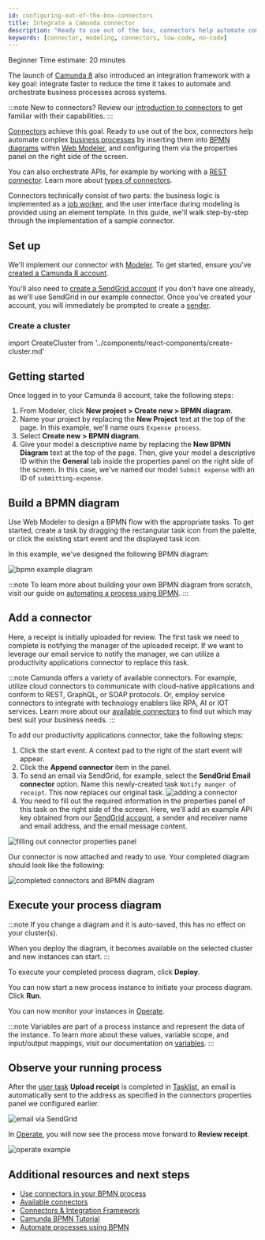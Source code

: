 ```yaml
---
id: configuring-out-of-the-box-connectors
title: Integrate a Camunda connector
description: "Ready to use out of the box, connectors help automate complex business processes by inserting them into BPMN diagrams."
keywords: [connector, modeling, connectors, low-code, no-code]
---
```


<span class="badge badge--beginner">Beginner</span>
<span class="badge badge--medium">Time estimate: 20 minutes</span>

The launch of [Camunda 8](../components/concepts/what-is-camunda-8.md) also introduced an integration framework with a key goal: integrate faster to reduce the time it takes to automate and orchestrate business processes across systems.

:::note
New to connectors? Review our [introduction to connectors](/components/connectors/introduction.md) to get familiar with their capabilities.
:::

[Connectors](../components/connectors/introduction.md) achieve this goal. Ready to use out of the box, connectors help automate complex [business processes](../components/concepts/processes.md) by inserting them into [BPMN diagrams](./automating-a-process-using-bpmn.md) within [Web Modeler](../components/modeler/about-modeler.md), and configuring them via the properties panel on the right side of the screen.

You can also orchestrate APIs, for example by working with a [REST connector](/guides/getting-started-orchestrate-apis.md). Learn more about [types of connectors](/components/connectors/connector-types.md).

Connectors technically consist of two parts: the business logic is implemented as a [job worker](../components/concepts/job-workers.md), and the user interface during modeling is provided using an element template. In this guide, we'll walk step-by-step through the implementation of a sample connector.

## Set up

We'll implement our connector with [Modeler](../components/modeler/about-modeler.md). To get started, ensure you’ve [created a Camunda 8 account](/guides/create-account.md).

You'll also need to [create a SendGrid account](https://signup.sendgrid.com/) if you don't have one already, as we'll use SendGrid in our example connector. Once you've created your account, you will immediately be prompted to create a [sender](https://docs.sendgrid.com/ui/sending-email/senders).

### Create a cluster

import CreateCluster from '../components/react-components/create-cluster.md'

<CreateCluster/>

## Getting started

Once logged in to your Camunda 8 account, take the following steps:

1. From Modeler, click **New project > Create new > BPMN diagram**.
2. Name your project by replacing the **New Project** text at the top of the page. In this example, we'll name ours `Expense process`.
3. Select **Create new > BPMN diagram**.
4. Give your model a descriptive name by replacing the **New BPMN Diagram** text at the top of the page. Then, give your model a descriptive ID within the **General** tab inside the properties panel on the right side of the screen. In this case, we've named our model `Submit expense` with an ID of `submitting-expense`.

## Build a BPMN diagram

Use Web Modeler to design a BPMN flow with the appropriate tasks. To get started, create a task by dragging the rectangular task icon from the palette, or click the existing start event and the displayed task icon.

In this example, we've designed the following BPMN diagram:

![bpmn example diagram](./img/bpmn-expense-sample.png)

:::note
To learn more about building your own BPMN diagram from scratch, visit our guide on [automating a process using BPMN](./automating-a-process-using-bpmn.md).
:::

## Add a connector

Here, a receipt is initially uploaded for review. The first task we need to complete is notifying the manager of the uploaded receipt. If we want to leverage our email service to notify the manager, we can utilize a productivity applications connector to replace this task.

:::note
Camunda offers a variety of available connectors. For example, utilize cloud connectors to communicate with cloud-native applications and conform to REST, GraphQL, or SOAP protocols. Or, employ service connectors to integrate with technology enablers like RPA, AI or IOT services. Learn more about our [available connectors](../components/connectors/out-of-the-box-connectors/available-connectors-overview.md) to find out which may best suit your business needs.
:::

To add our productivity applications connector, take the following steps:

1. Click the start event. A context pad to the right of the start event will appear.
2. Click the **Append connector** item in the panel.
3. To send an email via SendGrid, for example, select the **SendGrid Email connector** option. Name this newly-created task `Notify manger of receipt`. This now replaces our original task.
   ![adding a connector](./img/adding-connector.png)
4. You need to fill out the required information in the properties panel of this task on the right side of the screen. Here, we'll add an example API key obtained from our [SendGrid account](https://app.sendgrid.com/settings/api_keys), a sender and receiver name and email address, and the email message content.

![filling out connector properties panel](./img/connector-properties-panel.png)

Our connector is now attached and ready to use. Your completed diagram should look like the following:

![completed connectors and BPMN diagram](./img/connectors-bpmn-diagram.png)

## Execute your process diagram

:::note
If you change a diagram and it is auto-saved, this has no effect on your cluster(s).

When you deploy the diagram, it becomes available on the selected cluster and new instances can start.
:::

To execute your completed process diagram, click **Deploy**.

You can now start a new process instance to initiate your process diagram. Click **Run**.

You can now monitor your instances in [Operate](components/operate/operate-introduction.md).

:::note
Variables are part of a process instance and represent the data of the instance. To learn more about these values, variable scope, and input/output mappings, visit our documentation on [variables](../components/concepts/variables.md).
:::

## Observe your running process

After the [user task](./getting-started-orchestrate-human-tasks.md) **Upload receipt** is completed in [Tasklist](../components/tasklist/introduction-to-tasklist.md), an email is automatically sent to the address as specified in the connectors properties panel we configured earlier.

![email via SendGrid](./img/sendgrid-email.png)

In [Operate](../components/operate/operate-introduction.md), you will now see the process move forward to **Review receipt**.

![operate example](./img/operate-example.png)

## Additional resources and next steps

- [Use connectors in your BPMN process](/components/connectors/use-connectors/index.md)
- [Available connectors](../components/connectors/out-of-the-box-connectors/available-connectors-overview.md)
- [Connectors & Integration Framework](https://camunda.com/platform/modeler/connectors/)
- [Camunda BPMN Tutorial](https://camunda.com/bpmn/)
- [Automate processes using BPMN](./automating-a-process-using-bpmn.md)
